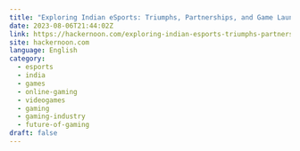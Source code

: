 ```yaml
---
title: "Exploring Indian eSports: Triumphs, Partnerships, and Game Launches"
date: 2023-08-06T21:44:02Z
link: https://hackernoon.com/exploring-indian-esports-triumphs-partnerships-and-game-launches?source=rss&utm_medium=RSS&utm_source=news.12bit.vn
site: hackernoon.com
language: English
category:
  - esports
  - india
  - games
  - online-gaming
  - videogames
  - gaming
  - gaming-industry
  - future-of-gaming
draft: false
---
```

